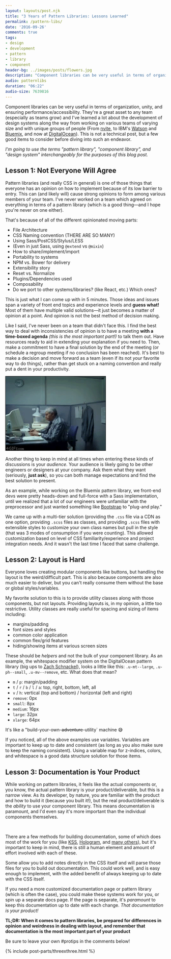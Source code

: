 ```yaml
---
layout: layouts/post.njk
title: "3 Years of Pattern Libraries: Lessons Learned"
permalink: /pattern-libs/
date: '2016-09-26'
comments: true
tags:
- design
- development
- pattern
- library
- component
header-bg: ../images/posts/flowers.jpg
description: "Component libraries can be very useful in terms of organization, unity, and ensuring performance/accessibility. Here are 3 things to understand when embarking on building your own."
audio: patternlibs
duration: "06:22"
audio-size: 7639816
---
```


Component libraries can be very useful in terms of organization, unity, and ensuring performance/accessibility. They're a great asset to any team (especially as teams grow) and I've learned a lot about the development of design systems along the way from working on various teams of varying size and with unique groups of people (From [nvite](https://nvite.com/), to IBM's [Watson](http://www.ibm.com/watson/) and [Bluemix](https://console.ng.bluemix.net/), and now at [DigitalOcean](https://www.digitalocean.com/)). This is not a technical post, but a few good items to consider before diving into such an endeavor.

*I'm going to use the terms "pattern library", "component library", and "design system" interchangeably for the purposes of this blog post.*

## Lesson 1: Not Everyone Will Agree

Pattern libraries (and really CSS in general) is one of those things that everyone has an opinion on how to implement because of its low barrier to entry. This can (and likely will) cause strong opinions to form among various members of your team. I've never worked on a team which agreed on everything in terms of a pattern library (which is a good thing&mdash;and I hope you're never on one either).

That's because of all of the different opinionated moving parts:

- File Architecture
- CSS Naming convention (THERE ARE SO MANY)
- Using Sass/PostCSS/Stylus/LESS
- (Even in just Sass, using `@extend` vs `@mixin`)
- How to share/implement/import
- Portability to systems
- NPM vs. Bower for delivery
- Extensibility story
- Reset vs. Normalize
- Plugins/Dependencies used
- Composability
- Do we port to other systems/libraries? (like React, etc.) Which ones?

This is just what I can come up with in 5 minutes. Those ideas and issues span a variety of front end topics and experience levels and **guess what!** Most of them have multiple valid solutions&mdash;it just becomes a matter of opinion at a point. And opinion is not the best method of decision making.

Like I said, I've never been on a team that didn't face this. I find the best way to deal with inconsistencies of opinion is to have a meeting **with a time-boxed agenda** *(this is the most important part!)* to talk them out. Have resources ready to aid in extending your explanation if you need to. Then, make a commitment to have a final solution by the end of the meeting (or schedule a regroup meeting if no conclusion has been reached). It's best to make a decision and move forward as a team (even if its not *your* favorite way to do things), rather than get stuck on a naming convention and really put a dent in your productivity.

<div class="half--left">
  <img src="../images/posts/coworkerrage.gif" alt="">
</div>

Another thing to keep in mind at all times when entering these kinds of discussions is your *audience*. Your audience is likely going to be other engineers or designers at your company. Ask them what they want (seriously, **just ask**), so you can both manage expectations and find the best solution to present.

As an example, while working on the Bluemix pattern library, we front-end devs were pretty heads-down and full-force with a Sass implementation, until we realized that a lot of our engineers were unfamiliar with the preprocessor and just wanted something like [Bootstrap](http://getbootstrap.com/) to "plug-and play." 

We came up with a multi-tier solution (providing the `.css` file via a CDN as one option, providing `.scss` files as classes, and providing `.scss` files with extensible styles to customize your own class names but pull in the style (that was 3 modes of consumption if you were counting). This allowed customization based on level of CSS familiarity/experience and project integration needs. And it wasn't the last time I faced that same challenge.

## Lesson 2: Layout is Hard

Everyone loves creating modular components like buttons, but handling the layout is the weird/difficult part. This is also because components are also much easier to deliver, but you can't really consume them without the base or global styles/variables.

My favorite solution to this is to provide utility classes along with those components, but not layouts. Providing layouts is, in my opinion, a little too restrictive. Utility classes are really useful for spacing and sizing of items including:

- margins/padding
- font sizes and styles
- common color application
- common flex/grid features
- hiding/showing items at various screen sizes

These should be *helpers* and not the bulk of your component library. As an example, the whitespace modifier system on the DigitalOcean pattern library (big ups to [Zach Schnackel](https://zslabs.com/)), looks a little like this: `.u-mt--large`, `.u-ph--small`, `.u-mv--remove`, etc. What does that mean?

- `m` / `p`: margin/padding
- `t` / `r` / `b` / `l` / `a`: top, right, bottom, left, all
- `v` / `h`: vertical (top and bottom) / horizontal (left and right)
- `remove`:  0px
- `small`: 8px
- `medium`: 16px
- `large`: 32px
- `xlarge`: 64px

It's like a "build-your-own-~~adventure~~-utility` machine 😅

If you noticed, all of the above examples use variables. Variables are important to keep up to date and consistent (as long as you also make sure to keep the naming consistent). Using a variable map for z-indices, colors, and whitespace is a good data structure solution for those items.


## Lesson 3: Documentation is Your Product

While working on pattern libraries, it feels like the actual components or, you know, the actual pattern library is your product/deliverable, but this is a narrow view. As its developer, by nature, you are familiar with the product and how to build it (because you built it!), but <a class="twitter-share">the real product/deliverable is the *ability* to use your component library</a>. This means documentation is paramount, and I'd even say it's more important than the individual components themselves.

<div class="half--right">
  <img src="../images/posts/cattyping.gif" alt="">
</div>

There are a few methods for building documentation, some of which does most of the work for you (like [KSS](http://warpspire.com/kss/), [Hologram](http://trulia.github.io/hologram/), and [many others](http://welchcanavan.com/styleguide-roundup/)), but it's important to keep in mind, there is still a human element and amount of effort involved with each of these.

Some allow you to add notes directly in the CSS itself and will parse those files for you to build out documentation. This could work well, and is easy enough to implement, with the added benefit of always keeping up to date with the CSS itself.

If you need a more customized documentation page or pattern library (which is often the case), you could make these systems work for you, or spin up a separate docs page. If the page is separate, it's *paramount* to keep this documentation up to date with each change. *That documentation is your product!*

**TL;DR: When it comes to pattern libraries, be prepared for differences in opinion and weirdness in dealing with layout, and remember that documentation is the most important part of your product**

Be sure to leave your own #protips in the comments below!

{% include post-parts/threexthree.html %}
